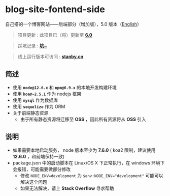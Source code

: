 # blog-site-fontend-side
自己搭的一个博客网站——后端部分（增加版），5.0 版本（[English](https://github.com/MonkingStand/blog-site-server-side)）

> 项目更新 : 此项目已（将）更新至 **[6.0](https://github.com/MonkingStand/nextjs-blog-site/blob/master/README.zh.md)**

> 踩坑记录 : **[坑~](https://github.com/MonkingStand/blog-site-server-side/blob/master/ISSUE.md)**

> 线上运行版本可访问 : **[stanby.cn](http://www.stanby.cn)**

## 简述
*   使用 **`node@12.6.x`** 和 **`npm@6.9.x`** 的本地开发构建环境
*   使用 **`koa@~2.5.1`** 作为 nodejs 框架
*   使用 **`mysql`** 作为数据库
*   使用 **`sequelize`** 作为 ORM
*   关于前端静态资源
    *   由于所有静态资源将迁移至 **OSS** ，因此所有资源将从 **OSS** 引入

## 说明
*   如果需要本地启动服务， node 版本至少为 **7.6.0** ( koa2 限制，建议使用 **12.6.0** ，和前端保持一致)
*   package.json 中的启动脚本在 Linux/OS X 下正常执行，在 windows 环境下会报错，可能需要做部分修改
    *   修改 `NODE_ENV=development` 为 `$env:NODE_ENV="development"` 可能可以解决这个问题
    *   如果无法解决，请上 **Stack Overflow** 寻求帮助